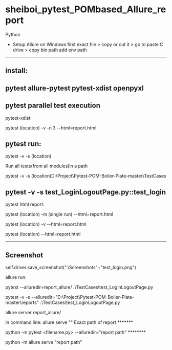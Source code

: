 # sheiboi_pytest_POMbased_Allure_report
Python

* Setup Allure on Windows
first exact file > copy or cut it > go to paste C drive > copy bin path add env path

-----------------
install:
----------------
pytest
allure-pytest
pytest-xdist
openpyxl
--------------------

pytest parallel test execution
-------------------------------
pytest-xdist

pytest (location) -v -n 3 --html=report.html

pytest run:
-----------------
pytest -v -s (location)

Run all tests(from all modules)in a path

pytest -v -s (location)D:\Project\Pytest-POM-Boiler-Plate-master\TestCases

pytest -v -s test_LoginLogoutPage.py::test_login
-----------------------------
pytest html report:

pytest (location) -m (single run) --html=report.html

pytest (location) -v --html=report.html

pytest (location) --html=report.html


----------------
Screenshot
-------------
self.driver.save_screenshot(".\\Screenshots"+"test_login.png")

allure run:

pytest --alluredir=report_allure/ .\TestCases\test_LoginLogoutPage.py

pytest -v -s --alluredir="D:\Project\Pytest-POM-Boiler-Plate-master\reports" .\TestCases\test_LoginLogoutPage.py

allure server report_allure/

In command line:
allure serve "" Exact path of report  *******

python -m pytest <filename.py> --alluredir="report path"   ********

python -m allure serve "report path"

